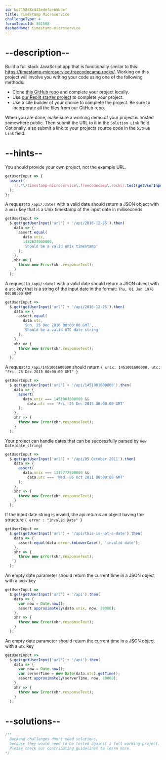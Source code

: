 ```yaml
---
id: bd7158d8c443edefaeb5bdef
title: Timestamp Microservice
challengeType: 4
forumTopicId: 301508
dashedName: timestamp-microservice
---
```


# --description--

Build a full stack JavaScript app that is functionally similar to this: <https://timestamp-microservice.freecodecamp.rocks/>. Working on this project will involve you writing your code using one of the following methods:

- Clone [this GitHub repo](https://github.com/freeCodeCamp/boilerplate-project-timestamp/) and complete your project locally.
- Use [our Replit starter project](https://replit.com/github/freeCodeCamp/boilerplate-project-timestamp) to complete your project.
- Use a site builder of your choice to complete the project. Be sure to incorporate all the files from our GitHub repo.

When you are done, make sure a working demo of your project is hosted somewhere public. Then submit the URL to it in the `Solution Link` field. Optionally, also submit a link to your projects source code in the `GitHub Link` field.

# --hints--

You should provide your own project, not the example URL.

```js
getUserInput => {
  assert(
    !/.*\/timestamp-microservice\.freecodecamp\.rocks/.test(getUserInput('url'))
  );
};
```

A request to `/api/:date?` with a valid date should return a JSON object with a `unix` key that is a Unix timestamp of the input date in milliseconds

```js
getUserInput =>
  $.get(getUserInput('url') + '/api/2016-12-25').then(
    data => {
      assert.equal(
        data.unix,
        1482624000000,
        'Should be a valid unix timestamp'
      );
    },
    xhr => {
      throw new Error(xhr.responseText);
    }
  );
```

A request to `/api/:date?` with a valid date should return a JSON object with a `utc` key that is a string of the input date in the format: `Thu, 01 Jan 1970 00:00:00 GMT`

```js
getUserInput =>
  $.get(getUserInput('url') + '/api/2016-12-25').then(
    data => {
      assert.equal(
        data.utc,
        'Sun, 25 Dec 2016 00:00:00 GMT',
        'Should be a valid UTC date string'
      );
    },
    xhr => {
      throw new Error(xhr.responseText);
    }
  );
```

A request to `/api/1451001600000` should return `{ unix: 1451001600000, utc: "Fri, 25 Dec 2015 00:00:00 GMT" }`

```js
getUserInput =>
  $.get(getUserInput('url') + '/api/1451001600000').then(
    data => {
      assert(
        data.unix === 1451001600000 &&
          data.utc === 'Fri, 25 Dec 2015 00:00:00 GMT'
      );
    },
    xhr => {
      throw new Error(xhr.responseText);
    }
  );
```

Your project can handle dates that can be successfully parsed by `new Date(date_string)`

```js
getUserInput =>
  $.get(getUserInput('url') + '/api/05 October 2011').then(
    data => {
      assert(
        data.unix === 1317772800000 &&
          data.utc === 'Wed, 05 Oct 2011 00:00:00 GMT'
      );
    },
    xhr => {
      throw new Error(xhr.responseText);
    }
  );
```

If the input date string is invalid, the api returns an object having the structure `{ error : "Invalid Date" }`

```js
getUserInput =>
  $.get(getUserInput('url') + '/api/this-is-not-a-date').then(
    data => {
      assert.equal(data.error.toLowerCase(), 'invalid date');
    },
    xhr => {
      throw new Error(xhr.responseText);
    }
  );
```

An empty date parameter should return the current time in a JSON object with a `unix` key

```js
getUserInput =>
  $.get(getUserInput('url') + '/api').then(
    data => {
      var now = Date.now();
      assert.approximately(data.unix, now, 20000);
    },
    xhr => {
      throw new Error(xhr.responseText);
    }
  );
```

An empty date parameter should return the current time in a JSON object with a `utc` key

```js
getUserInput =>
  $.get(getUserInput('url') + '/api').then(
    data => {
      var now = Date.now();
      var serverTime = new Date(data.utc).getTime();
      assert.approximately(serverTime, now, 20000);
    },
    xhr => {
      throw new Error(xhr.responseText);
    }
  );
```

# --solutions--

```js
/**
  Backend challenges don't need solutions, 
  because they would need to be tested against a full working project. 
  Please check our contributing guidelines to learn more.
*/
```
